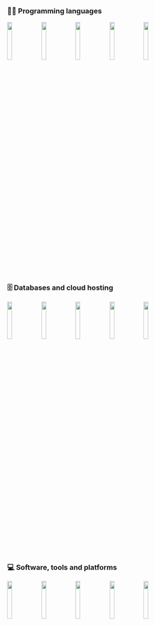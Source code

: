 
 ### 👨‍💻 Programming languages

<code><img width="15%" src="https://www.vectorlogo.zone/logos/python/python-ar21.svg"></a></code> 
<code><img width="15%" src="https://www.vectorlogo.zone/logos/javascript/javascript-ar21.svg"></a></code>
<code><img width="15%" src="https://www.vectorlogo.zone/logos/w3_css/w3_css-ar21.svg"></a></code>
<code><img width="15%" src="https://www.vectorlogo.zone/logos/w3_html5/w3_html5-ar21.svg"></a></code>
<code><img width="15%" src="https://www.vectorlogo.zone/logos/lua/lua-ar21.svg"></a></code>



### 🗄️ Databases and cloud hosting

<code><img width="15%" src="https://www.vectorlogo.zone/logos/github/github-ar21.svg"></code>
<code><img width="15%" src="https://www.vectorlogo.zone/logos/google_cloud/google_cloud-ar21.svg"></code>
<code><img width="15%" src="https://www.vectorlogo.zone/logos/oracle/oracle-ar21.svg"></code>
<code><img width="15%" src="https://www.vectorlogo.zone/logos/replit/replit-ar21.svg"></code>
<code><img width="15%" src="https://www.vectorlogo.zone/logos/circleci/circleci-ar21.svg"></code>

### 💻 Software, tools and platforms

<code><img width="15%" src="https://www.vectorlogo.zone/logos/visualstudio_code/visualstudio_code-ar21.svg"></code>
<code><img width="15%" src="https://www.vectorlogo.zone/logos/virtualbox/virtualbox-ar21.svg"></code>
<code><img width="15%" src="https://www.vectorlogo.zone/logos/stackoverflow/stackoverflow-ar21.svg"></code>
<code><img width="15%" src="https://www.vectorlogo.zone/logos/hackerone/hackerone-ar21.svg"></code>
<code><img width="15%" src="https://www.vectorlogo.zone/logos/bugsnag/bugsnag-ar21.svg"></code>


